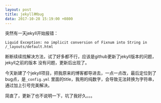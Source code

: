 ```yaml
---
layout: post
title: jekyll神bug
data: 2017-10-28 15:19:00 +0800
---
```


突然有一天jekyll开始报错：

`Liquid Exception: no implicit conversion of Fixnum into String in /_layouts/default.html`

断断续续找解决方法，试了好多都不行，应该是github更新了jekyll版本的问题，jekyll之前的版本
没有问题，更新后出现了。

今天新建了个jekyll项目，把我原来的博客都导进去，一点一点改，最后定位到了bug点，是`_config.yml`
里面的title，我用的纯数字，会导致无法转换为字符串，通过加上引号完美解决。

简直了，更新了也不说明一下，坑了我好久。。。
